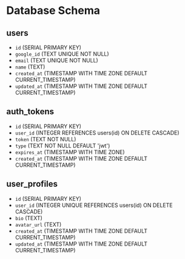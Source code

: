 # Database Schema

## users
- `id` (SERIAL PRIMARY KEY)
- `google_id` (TEXT UNIQUE NOT NULL)
- `email` (TEXT UNIQUE NOT NULL)
- `name` (TEXT)
- `created_at` (TIMESTAMP WITH TIME ZONE DEFAULT CURRENT_TIMESTAMP)
- `updated_at` (TIMESTAMP WITH TIME ZONE DEFAULT CURRENT_TIMESTAMP)

## auth_tokens
- `id` (SERIAL PRIMARY KEY)
- `user_id` (INTEGER REFERENCES users(id) ON DELETE CASCADE)
- `token` (TEXT NOT NULL)
- `type` (TEXT NOT NULL DEFAULT 'jwt')
- `expires_at` (TIMESTAMP WITH TIME ZONE)
- `created_at` (TIMESTAMP WITH TIME ZONE DEFAULT CURRENT_TIMESTAMP)

## user_profiles
- `id` (SERIAL PRIMARY KEY)
- `user_id` (INTEGER UNIQUE REFERENCES users(id) ON DELETE CASCADE)
- `bio` (TEXT)
- `avatar_url` (TEXT)
- `created_at` (TIMESTAMP WITH TIME ZONE DEFAULT CURRENT_TIMESTAMP)
- `updated_at` (TIMESTAMP WITH TIME ZONE DEFAULT CURRENT_TIMESTAMP)
